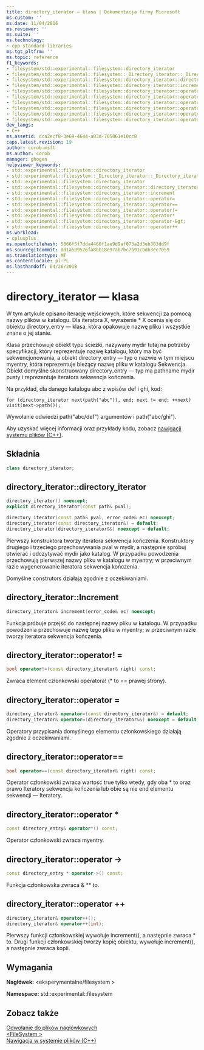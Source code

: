 ```yaml
---
title: directory_iterator — klasa | Dokumentacja firmy Microsoft
ms.custom: ''
ms.date: 11/04/2016
ms.reviewer: ''
ms.suite: ''
ms.technology:
- cpp-standard-libraries
ms.tgt_pltfrm: ''
ms.topic: reference
f1_keywords:
- filesystem/std::experimental::filesystem::directory_iterator
- filesystem/std::experimental::filesystem::_Directory_iterator::_Directory_iterator
- filesystem/std::experimental::filesystem::directory_iterator::directory_iterator
- filesystem/std::experimental::filesystem::directory_iterator::increment
- filesystem/std::experimental::filesystem::directory_iterator::operator=
- filesystem/std::experimental::filesystem::directory_iterator::operator==
- filesystem/std::experimental::filesystem::directory_iterator::operator!=
- filesystem/std::experimental::filesystem::directory_iterator::operator*
- filesystem/std::experimental::filesystem::directory_iterator::operator-&gt;
- filesystem/std::experimental::filesystem::directory_iterator::operator++
dev_langs:
- C++
ms.assetid: dca2ecf8-3e69-4644-a83d-705061e10cc8
caps.latest.revision: 19
author: corob-msft
ms.author: corob
manager: ghogen
helpviewer_keywords:
- std::experimental::filesystem::directory_iterator
- std::experimental::filesystem::_Directory_iterator::_Directory_iterator
- std::experimental::filesystem::directory_iterator
- std::experimental::filesystem::directory_iterator::directory_iterator
- std::experimental::filesystem::directory_iterator::increment
- std::experimental::filesystem::directory_iterator::operator=
- std::experimental::filesystem::directory_iterator::operator==
- std::experimental::filesystem::directory_iterator::operator!=
- std::experimental::filesystem::directory_iterator::operator*
- std::experimental::filesystem::directory_iterator::operator-&gt;
- std::experimental::filesystem::directory_iterator::operator++
ms.workload:
- cplusplus
ms.openlocfilehash: 5866f5f7dda4460f1ae9d9af073a2d3eb303dd9f
ms.sourcegitcommit: dd1a509526fa8bb18e97ab7bc7b91cbdb3ec7059
ms.translationtype: MT
ms.contentlocale: pl-PL
ms.lasthandoff: 04/26/2018
---
```

# <a name="directoryiterator-class"></a>directory_iterator — klasa

W tym artykule opisano iterację wejściowych, które sekwencji za pomocą nazwy plików w katalogu. Dla iteratora X, wyrażenie * X ocenia się do obiektu directory_entry — klasa, która opakowuje nazwę pliku i wszystkie znane o jej stanie.

Klasa przechowuje obiekt typu ścieżki, nazywany mydir tutaj na potrzeby specyfikacji, który reprezentuje nazwę katalogu, który ma być sekwencjonowania, a obiekt directory_entry — typ o nazwie w tym miejscu myentry, która reprezentuje bieżący nazwę pliku w katalogu Sekwencja. Obiekt domyślne skonstruowany directory_entry — typ ma pathname mydir pusty i reprezentuje iteratora sekwencja kończenia.

Na przykład, dla danego katalogu abc z wpisów def i ghi, kod:

`for (directory_iterator next(path("abc")), end; next != end; ++next)     visit(next->path());`

Wywołanie odwiedzi path("abc/def") argumentów i path("abc/ghi").

Aby uzyskać więcej informacji oraz przykłady kodu, zobacz [nawigacji systemu plików (C++)](../standard-library/file-system-navigation.md).

## <a name="syntax"></a>Składnia

```cpp
class directory_iterator;
```

## <a name="directoryiteratordirectoryiterator"></a>directory_iterator::directory_iterator

```cpp
directory_iterator() noexcept;
explicit directory_iterator(const path& pval);

directory_iterator(const path& pval, error_code& ec) noexcept;
directory_iterator(const directory_iterator&) = default;
directory_iterator(directory_iterator&&) noexcept = default;
```

Pierwszy konstruktora tworzy iteratora sekwencja kończenia. Konstruktory drugiego i trzeciego przechowywania pval w mydir, a następnie spróbuj otwierać i odczytywać mydir jako katalog. W przypadku powodzenia przechowują pierwszej nazwy pliku w katalogu w myentry; w przeciwnym razie wygenerowanie iteratora sekwencja kończenia.

Domyślne construtors działają zgodnie z oczekiwaniami.

## <a name="directoryiteratorincrement"></a>directory_iterator::Increment

```cpp
directory_iterator& increment(error_code& ec) noexcept;
```

Funkcja próbuje przejść do następnej nazwy pliku w katalogu. W przypadku powodzenia przechowuje nazwę tego pliku w myentry; w przeciwnym razie tworzy iteratora sekwencja kończenia.

## <a name="directoryiteratoroperator"></a>directory_iterator::operator! =

```cpp
bool operator!=(const directory_iterator& right) const;
```

Zwraca element członkowski operatora! (* to == prawej strony).

## <a name="directoryiteratoroperator"></a>directory_iterator::operator =

```cpp
directory_iterator& operator=(const directory_iterator&) = default;
directory_iterator& operator=(directory_iterator&&) noexcept = default;
```

Operatory przypisania domyślnego elementu członkowskiego działają zgodnie z oczekiwaniami.

## <a name="directoryiteratoroperator"></a>directory_iterator::operator==

```cpp
bool operator==(const directory_iterator& right) const;
```

Operator członkowski zwraca wartość true tylko wtedy, gdy oba * to oraz prawo Iteratory sekwencja kończenia lub obie są nie end elementu sekwencji — Iteratory.

## <a name="directoryiteratoroperator"></a>directory_iterator::operator *

```cpp
const directory_entry& operator*() const;
```

Operator członkowski zwraca myentry.

## <a name="directoryiteratoroperator-"></a>directory_iterator::operator ->

```cpp
const directory_entry * operator->() const;
```

Funkcja członkowska zwraca & ** to.

## <a name="directoryiteratoroperator"></a>directory_iterator::operator ++

```cpp
directory_iterator& operator++();
directory_iterator& operator++(int);
```

Pierwszy funkcji członkowskiej wywołuje increment(), a następnie zwraca * to. Drugi funkcji członkowskiej tworzy kopię obiektu, wywołuje increment(), a następnie zwraca kopii.

## <a name="requirements"></a>Wymagania

**Nagłówek:** \<eksperymentalne/filesystem >

**Namespace:** std::experimental::filesystem

## <a name="see-also"></a>Zobacz także

[Odwołanie do plików nagłówkowych](../standard-library/cpp-standard-library-header-files.md)<br/>
[\<FileSystem >](../standard-library/filesystem.md)<br/>
[Nawigacja w systemie plików (C++)](../standard-library/file-system-navigation.md)<br/>
